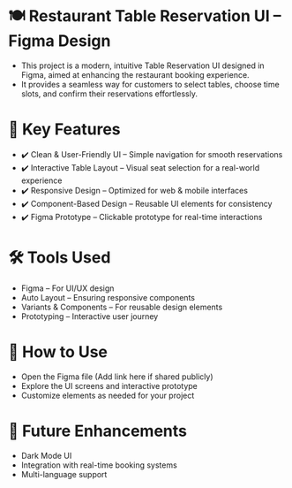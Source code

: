 # 🍽️ Restaurant Table Reservation UI – Figma Design
- This project is a modern, intuitive Table Reservation UI designed in Figma, aimed at enhancing the restaurant booking experience.
-  It provides a seamless way for customers to select tables, choose time slots, and confirm their reservations effortlessly.

# 🎨 Key Features
- ✔️ Clean & User-Friendly UI – Simple navigation for smooth reservations
- ✔️ Interactive Table Layout – Visual seat selection for a real-world experience
- ✔️ Responsive Design – Optimized for web & mobile interfaces
- ✔️ Component-Based Design – Reusable UI elements for consistency
- ✔️ Figma Prototype – Clickable prototype for real-time interactions

# 🛠️ Tools Used
- Figma – For UI/UX design
- Auto Layout – Ensuring responsive components
- Variants & Components – For reusable design elements
- Prototyping – Interactive user journey

# 🚀 How to Use
- Open the Figma file (Add link here if shared publicly)
- Explore the UI screens and interactive prototype
- Customize elements as needed for your project

# 📌 Future Enhancements
- Dark Mode UI
- Integration with real-time booking systems
- Multi-language support
